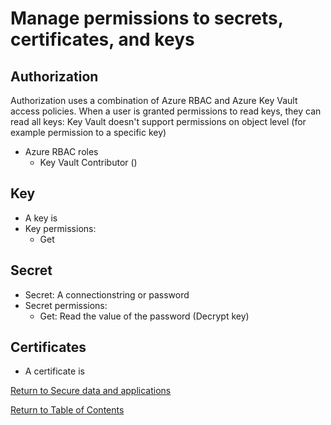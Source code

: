 # Manage permissions to secrets, certificates, and keys

## Authorization

Authorization uses a combination of Azure RBAC and Azure Key Vault access policies.
When a user is granted permissions to read keys, they can read all keys: Key Vault doesn't support permissions on object level (for example permission to a specific key)

* Azure RBAC roles
   * Key Vault Contributor ()

## Key

* A key is
* Key permissions: 
   * Get

## Secret

* Secret: A connectionstring or password
* Secret permissions: 
   * Get: Read the value of the password (Decrypt key)

## Certificates

* A certificate is

[Return to Secure data and applications](README.md)

[Return to Table of Contents](../README.md)